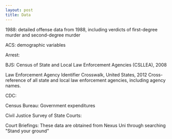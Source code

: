 ```yaml
---
layout: post
title: Data
---
```


1988: detailed offense data from 1988, including verdicts of first-degree murder and second-degree murder

ACS: demographic variables

Arrest:

BJS:
  Census of State and Local Law Enforcement Agencies (CSLLEA), 2008

  Law Enforcement Agency Identifier Crosswalk, United States, 2012
    Cross-reference of all state and local law enforcement agencies, including agency names.

CDC:

Census Bureau:
  Government expenditures

Civil Justice Survey of State Courts:

Court Briefings:
  These data are obtained from Nexus Uni through searching "Stand your ground"
